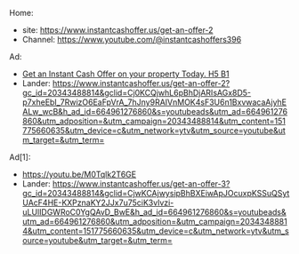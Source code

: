 Home:
- site: https://www.instantcashoffer.us/get-an-offer-2
- Channel: https://www.youtube.com/@instantcashoffers396

Ad:
- [Get an Instant Cash Offer on your property Today. H5 B1](https://www.youtube.com/watch?v=M0Tqlk2T6GE)
- Lander: https://www.instantcashoffer.us/get-an-offer-2?gc_id=20343488814&gclid=Cj0KCQjwhL6pBhDjARIsAGx8D5-p7xheEbI_7RwizO6EaFpVrA_7hJny9RAIVnMOK4sF3U6n1BxvwacaAjyhEALw_wcB&h_ad_id=664961276860&s=youtubeads&utm_ad=664961276860&utm_adposition=&utm_campaign=20343488814&utm_content=151775660635&utm_device=c&utm_network=ytv&utm_source=youtube&utm_target=&utm_term=

Ad[1]:
- https://youtu.be/M0Tqlk2T6GE
- Lander: https://www.instantcashoffer.us/get-an-offer-3?gc_id=20343488814&gclid=CjwKCAjwysipBhBXEiwApJOcuxpKSSuQSytUAcF4HE-KXPznaKY2JJx7u75ciK3vlvzi-uLUlIDGWRoC0YgQAvD_BwE&h_ad_id=664961276860&s=youtubeads&utm_ad=664961276860&utm_adposition=&utm_campaign=20343488814&utm_content=151775660635&utm_device=c&utm_network=ytv&utm_source=youtube&utm_target=&utm_term=

